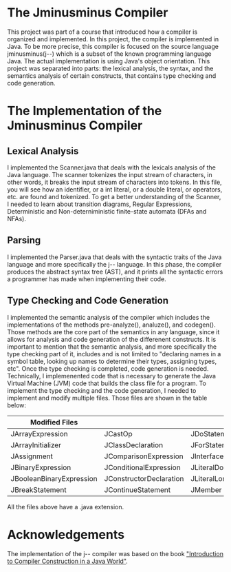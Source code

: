 # **The Jminusminus Compiler**
This project was part of a course that introduced how a compiler is organized and implemented. In this project, the compiler is implemented in Java. To be more precise, this compiler is focused on the source language jminusminus(j--) which is a subset of the known programming language Java. The actual implementation is using Java's object orientation. This project was separated into parts: the lexical analysis, the syntax, and the semantics analysis of certain constructs, that contains type checking and code generation.

# The Implementation of the Jminusminus Compiler

## Lexical Analysis

I implemented the Scanner.java that deals with the lexicals analysis of the Java language. The scanner tokenizes the input stream of characters, in other words, it breaks the input stream of characters into tokens. In this file, you will see how an identifier, or a int literal, or a double literal, or operators, etc. are found and tokenized. To get a better understanding of the Scanner, I needed to learn about transition diagrams, Regular Expressions, Deterministic and Non-deterniministic finite-state automata (DFAs and NFAs).

## Parsing 

I implemented the Parser.java that deals with the syntactic traits of the Java language and more specifically the j-- language. In this phase, the compiler produces the abstract syntax tree (AST), and it prints all the syntactic errors a programmer has made when implementing their code.

## Type Checking and Code Generation

I implemented the semantic analysis of the compiler which includes the implementations of the methods pre-analyze(), analuze(), and codegen(). Those methods are the core part of the semantics in any language, since it allows for analysis and code generation of the differenent constructs. It is important to mention that the semantic analysis, and more specifically the type checking part of it, includes and is not limited to "declaring names in a symbol table, looking up names to determine their types, assigning types, etc". Once the type checking is completed, code generation is needed. Technically, I implemenented code that is necessary to generate the Java Virtual Machine (JVM) code that builds the class file for a program. To implement the type checking and the code generation, I needed to implement and modify multiple files. Those files are shown in the table below:

Modified Files | &nbsp; | &nbsp; | &nbsp; | &nbsp;
--- | --- | --- | --- | --- 
JArrayExpression  | JCastOp | JDoStatement | JMethodDeclaration | JVariable
JArrayInitializer | JClassDeclaration | JForStatement | JReturnStatement | JVariableDeclaration
JAssignment | JComparisonExpression | JInterfaceDeclaration | JSwitchStatement | JWhileStatement
JBinaryExpression | JConditionalExpression |JLiteralDouble | JThrowStatement | Parser
JBooleanBinaryExpression | JConstructorDeclaration | JLiteralLong | JTryStatment | Scanner
JBreakStatement | JContinueStatement | JMember | JUnaryExpression | TokenInfo

All the files above have a .java extension.

# Acknowledgements

The implementation of the j-- compiler was based on the book ["Introduction to Compiler Construction in a Java World"](https://www.amazon.com/Introduction-Compiler-Construction-Java-World/dp/1439860882).
